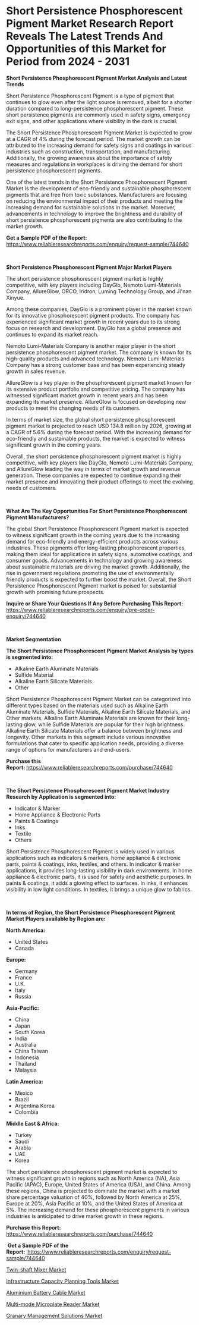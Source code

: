 <p><h1>Short Persistence Phosphorescent Pigment Market Research Report Reveals The Latest Trends And Opportunities of this Market for Period from 2024 - 2031</h1></p><p><strong>Short Persistence Phosphorescent Pigment Market Analysis and Latest Trends</strong></p>
<p><p>Short Persistence Phosphorescent Pigment is a type of pigment that continues to glow even after the light source is removed, albeit for a shorter duration compared to long-persistence phosphorescent pigment. These short persistence pigments are commonly used in safety signs, emergency exit signs, and other applications where visibility in the dark is crucial.</p><p>The Short Persistence Phosphorescent Pigment Market is expected to grow at a CAGR of 4% during the forecast period. The market growth can be attributed to the increasing demand for safety signs and coatings in various industries such as construction, transportation, and manufacturing. Additionally, the growing awareness about the importance of safety measures and regulations in workplaces is driving the demand for short persistence phosphorescent pigments.</p><p>One of the latest trends in the Short Persistence Phosphorescent Pigment Market is the development of eco-friendly and sustainable phosphorescent pigments that are free from toxic substances. Manufacturers are focusing on reducing the environmental impact of their products and meeting the increasing demand for sustainable solutions in the market. Moreover, advancements in technology to improve the brightness and durability of short persistence phosphorescent pigments are also contributing to the market growth.</p></p>
<p><strong>Get a Sample PDF of the Report:&nbsp;</strong> <a href="https://www.reliableresearchreports.com/enquiry/request-sample/744640">https://www.reliableresearchreports.com/enquiry/request-sample/744640</a></p>
<p>&nbsp;</p>
<p><strong>Short Persistence Phosphorescent Pigment Major Market Players</strong></p>
<p><p>The short persistence phosphorescent pigment market is highly competitive, with key players including DayGlo, Nemoto Lumi-Materials Company, AllureGlow, ORCO, Iridron, Luming Technology Group, and Ji'nan Xinyue.</p><p>Among these companies, DayGlo is a prominent player in the market known for its innovative phosphorescent pigment products. The company has experienced significant market growth in recent years due to its strong focus on research and development. DayGlo has a global presence and continues to expand its market reach. </p><p>Nemoto Lumi-Materials Company is another major player in the short persistence phosphorescent pigment market. The company is known for its high-quality products and advanced technology. Nemoto Lumi-Materials Company has a strong customer base and has been experiencing steady growth in sales revenue.</p><p>AllureGlow is a key player in the phosphorescent pigment market known for its extensive product portfolio and competitive pricing. The company has witnessed significant market growth in recent years and has been expanding its market presence. AllureGlow is focused on developing new products to meet the changing needs of its customers.</p><p>In terms of market size, the global short persistence phosphorescent pigment market is projected to reach USD 134.8 million by 2026, growing at a CAGR of 5.6% during the forecast period. With the increasing demand for eco-friendly and sustainable products, the market is expected to witness significant growth in the coming years.</p><p>Overall, the short persistence phosphorescent pigment market is highly competitive, with key players like DayGlo, Nemoto Lumi-Materials Company, and AllureGlow leading the way in terms of market growth and revenue generation. These companies are expected to continue expanding their market presence and innovating their product offerings to meet the evolving needs of customers.</p></p>
<p>&nbsp;</p>
<p><strong>What Are The Key Opportunities For Short Persistence Phosphorescent Pigment Manufacturers?</strong></p>
<p><p>The global Short Persistence Phosphorescent Pigment market is expected to witness significant growth in the coming years due to the increasing demand for eco-friendly and energy-efficient products across various industries. These pigments offer long-lasting phosphorescent properties, making them ideal for applications in safety signs, automotive coatings, and consumer goods. Advancements in technology and growing awareness about sustainable materials are driving the market growth. Additionally, the rise in government regulations promoting the use of environmentally friendly products is expected to further boost the market. Overall, the Short Persistence Phosphorescent Pigment market is poised for substantial growth with promising future prospects.</p></p>
<p><strong>Inquire or Share Your Questions If Any Before Purchasing This Report:</strong> <a href="https://www.reliableresearchreports.com/enquiry/pre-order-enquiry/744640">https://www.reliableresearchreports.com/enquiry/pre-order-enquiry/744640</a></p>
<p>&nbsp;</p>
<p><strong>Market Segmentation</strong></p>
<p><strong>The Short Persistence Phosphorescent Pigment Market Analysis by types is segmented into:</strong></p>
<p><ul><li>Alkaline Earth Aluminate Materials</li><li>Sulfide Material</li><li>Alkaline Earth Silicate Materials</li><li>Other</li></ul></p>
<p><p>Short Persistence Phosphorescent Pigment Market can be categorized into different types based on the materials used such as Alkaline Earth Aluminate Materials, Sulfide Materials, Alkaline Earth Silicate Materials, and Other markets. Alkaline Earth Aluminate Materials are known for their long-lasting glow, while Sulfide Materials are popular for their high brightness. Alkaline Earth Silicate Materials offer a balance between brightness and longevity. Other markets in this segment include various innovative formulations that cater to specific application needs, providing a diverse range of options for manufacturers and end-users.</p></p>
<p><strong>Purchase this Report:&nbsp;</strong><a href="https://www.reliableresearchreports.com/purchase/744640">https://www.reliableresearchreports.com/purchase/744640</a></p>
<p>&nbsp;</p>
<p><strong>The Short Persistence Phosphorescent Pigment Market Industry Research by Application is segmented into:</strong></p>
<p><ul><li>Indicator & Marker</li><li>Home Appliance & Electronic Parts</li><li>Paints & Coatings</li><li>Inks</li><li>Textile</li><li>Others</li></ul></p>
<p><p>Short Persistence Phosphorescent Pigment is widely used in various applications such as indicators & markers, home appliance & electronic parts, paints & coatings, inks, textiles, and others. In indicator & marker applications, it provides long-lasting visibility in dark environments. In home appliance & electronic parts, it is used for safety and aesthetic purposes. In paints & coatings, it adds a glowing effect to surfaces. In inks, it enhances visibility in low light conditions. In textiles, it brings a unique glow to fabrics.</p></p>
<p>&nbsp;</p>
<p><strong>In terms of Region, the Short Persistence Phosphorescent Pigment Market Players available by Region are:</strong></p>
<p>
    <p> <strong> North America: </strong>
        <ul>
            <li>United States</li>
            <li>Canada</li>
        </ul>
        </p> 
    <p> <strong> Europe: </strong>
        <ul>
            <li>Germany</li>
            <li>France</li>
            <li>U.K.</li>
            <li>Italy</li>
            <li>Russia</li>
        </ul>
        </p> 
    <p> <strong> Asia-Pacific: </strong>
        <ul>
            <li>China</li>
            <li>Japan</li>
            <li>South Korea</li>
            <li>India</li>
            <li>Australia</li>
            <li>China Taiwan</li>
            <li>Indonesia</li>
            <li>Thailand</li>
            <li>Malaysia</li>
        </ul>
        </p> 
    <p> <strong> Latin America: </strong>
        <ul>
            <li>Mexico</li>
            <li>Brazil</li>
            <li>Argentina Korea</li>
            <li>Colombia</li>
        </ul>
        </p> 
    <p> <strong> Middle East & Africa: </strong>
        <ul>
            <li>Turkey</li>
            <li>Saudi</li>
            <li>Arabia</li>
            <li>UAE</li>
            <li>Korea</li>
        </ul>
    </p>
    </p>
<p><p>The short persistence phosphorescent pigment market is expected to witness significant growth in regions such as North America (NA), Asia Pacific (APAC), Europe, United States of America (USA), and China. Among these regions, China is projected to dominate the market with a market share percentage valuation of 40%, followed by North America at 25%, Europe at 20%, Asia Pacific at 10%, and the United States of America at 5%. The increasing demand for these phosphorescent pigments in various industries is anticipated to drive market growth in these regions.</p></p>
<p><strong>Purchase this Report: </strong><a href="https://www.reliableresearchreports.com/purchase/744640">https://www.reliableresearchreports.com/purchase/744640</a></p>
<p>&nbsp;<strong>Get a Sample PDF of the Report:&nbsp;&nbsp;</strong><a href="https://www.reliableresearchreports.com/enquiry/request-sample/744640">https://www.reliableresearchreports.com/enquiry/request-sample/744640</a></p>
<p><strong></strong></p>
<p><p><a href="https://woozy-pyroraptor-a1f.notion.site/Twin-shaft-Mixer-Market-Furnish-Information-about-Market-Size-Market-Share-Market-Dynamics-and-Pr-222ea156c5384f89a0c63d57da39b27c">Twin-shaft Mixer Market</a></p><p><a href="https://woozy-pyroraptor-a1f.notion.site/Insights-into-Infrastructure-Capacity-Planning-Tools-Market-Size-Analysing-Market-Share-Trends-an-1d62e14f201b468895aa5cb9d0be8e28">Infrastructure Capacity Planning Tools Market</a></p><p><a href="https://view.publitas.com/reportprime-1/aluminium-battery-cable-market-with-the-goal-of-estimating-the-market-size-and-future-growth-potential-of-various-market-segments-based-on-component-applications-end-user-and-region/">Aluminium Battery Cable Market</a></p><p><a href="https://rainy-horn-d69.notion.site/Multi-mode-Microplate-Reader-Market-Offers-Provide-Insightful-Data-for-the-Time-Period-from-2024-to--f3b9fb1d54de498e9ec464f14d0569c6">Multi-mode Microplate Reader Market</a></p><p><a href="https://view.publitas.com/reportprime-1/granary-management-solutions-market-size-share-trends-analysis-report-by-application-regional-outlook-competitive-strategies-and-segment-forecasts-2024-2031/">Granary Management Solutions Market</a></p></p>